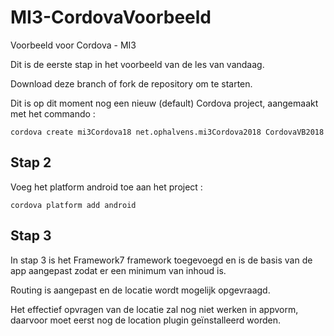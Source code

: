 # MI3-CordovaVoorbeeld
Voorbeeld voor Cordova - MI3

Dit is de eerste stap in het voorbeeld van de les van vandaag.

Download deze branch of fork de repository om te starten.

Dit is op dit moment nog een nieuw (default) Cordova project, aangemaakt met het commando :

```
cordova create mi3Cordova18 net.ophalvens.mi3Cordova2018 CordovaVB2018
```
## Stap 2

Voeg het platform android toe aan het project :

```
cordova platform add android
```

## Stap 3

In stap 3 is het Framework7 framework toegevoegd en is de basis van de app aangepast zodat er een minimum van inhoud is.

Routing is aangepast en de locatie wordt mogelijk opgevraagd. 

Het effectief opvragen van de locatie zal nog niet werken in appvorm, daarvoor moet eerst nog de location plugin geïnstalleerd worden.